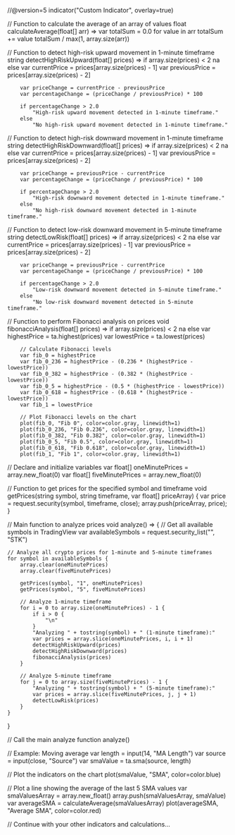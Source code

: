 //@version=5
indicator("Custom Indicator", overlay=true)

// Function to calculate the average of an array of values
float calculateAverage(float[] arr) =>
    var totalSum = 0.0
    for value in arr
        totalSum += value
    totalSum / max(1, array.size(arr))

// Function to detect high-risk upward movement in 1-minute timeframe
string detectHighRiskUpward(float[] prices) =>
    if array.size(prices) < 2
        na
    else
        var currentPrice = prices[array.size(prices) - 1]
        var previousPrice = prices[array.size(prices) - 2]

        var priceChange = currentPrice - previousPrice
        var percentageChange = (priceChange / previousPrice) * 100

        if percentageChange > 2.0
            "High-risk upward movement detected in 1-minute timeframe."
        else
            "No high-risk upward movement detected in 1-minute timeframe."

// Function to detect high-risk downward movement in 1-minute timeframe
string detectHighRiskDownward(float[] prices) =>
    if array.size(prices) < 2
        na
    else
        var currentPrice = prices[array.size(prices) - 1]
        var previousPrice = prices[array.size(prices) - 2]

        var priceChange = previousPrice - currentPrice
        var percentageChange = (priceChange / previousPrice) * 100

        if percentageChange > 2.0
            "High-risk downward movement detected in 1-minute timeframe."
        else
            "No high-risk downward movement detected in 1-minute timeframe."

// Function to detect low-risk downward movement in 5-minute timeframe
string detectLowRisk(float[] prices) =>
    if array.size(prices) < 2
        na
    else
        var currentPrice = prices[array.size(prices) - 1]
        var previousPrice = prices[array.size(prices) - 2]

        var priceChange = previousPrice - currentPrice
        var percentageChange = (priceChange / previousPrice) * 100

        if percentageChange > 2.0
            "Low-risk downward movement detected in 5-minute timeframe."
        else
            "No low-risk downward movement detected in 5-minute timeframe."

// Function to perform Fibonacci analysis on prices
void fibonacciAnalysis(float[] prices) =>
    if array.size(prices) < 2
        na
    else
        var highestPrice = ta.highest(prices)
        var lowestPrice = ta.lowest(prices)

        // Calculate Fibonacci levels
        var fib_0 = highestPrice
        var fib_0_236 = highestPrice - (0.236 * (highestPrice - lowestPrice))
        var fib_0_382 = highestPrice - (0.382 * (highestPrice - lowestPrice))
        var fib_0_5 = highestPrice - (0.5 * (highestPrice - lowestPrice))
        var fib_0_618 = highestPrice - (0.618 * (highestPrice - lowestPrice))
        var fib_1 = lowestPrice

        // Plot Fibonacci levels on the chart
        plot(fib_0, "Fib 0", color=color.gray, linewidth=1)
        plot(fib_0_236, "Fib 0.236", color=color.gray, linewidth=1)
        plot(fib_0_382, "Fib 0.382", color=color.gray, linewidth=1)
        plot(fib_0_5, "Fib 0.5", color=color.gray, linewidth=1)
        plot(fib_0_618, "Fib 0.618", color=color.gray, linewidth=1)
        plot(fib_1, "Fib 1", color=color.gray, linewidth=1)

// Declare and initialize variables
var float[] oneMinutePrices = array.new_float(0)
var float[] fiveMinutePrices = array.new_float(0)

// Function to get prices for the specified symbol and timeframe
void getPrices(string symbol, string timeframe, var float[] priceArray) {
    var price = request.security(symbol, timeframe, close);
    array.push(priceArray, price);
}

// Main function to analyze prices
void analyze() => {
    // Get all available symbols in TradingView
    var availableSymbols = request.security_list("", "STK")

    // Analyze all crypto prices for 1-minute and 5-minute timeframes
    for symbol in availableSymbols {
        array.clear(oneMinutePrices)
        array.clear(fiveMinutePrices)

        getPrices(symbol, "1", oneMinutePrices)
        getPrices(symbol, "5", fiveMinutePrices)

        // Analyze 1-minute timeframe
        for i = 0 to array.size(oneMinutePrices) - 1 {
            if i > 0 {
                "\n"
            }
            "Analyzing " + tostring(symbol) + " (1-minute timeframe):"
            var prices = array.slice(oneMinutePrices, i, i + 1)
            detectHighRiskUpward(prices)
            detectHighRiskDownward(prices)
            fibonacciAnalysis(prices)
        }

        // Analyze 5-minute timeframe
        for j = 0 to array.size(fiveMinutePrices) - 1 {
            "Analyzing " + tostring(symbol) + " (5-minute timeframe):"
            var prices = array.slice(fiveMinutePrices, j, j + 1)
            detectLowRisk(prices)
        }
    }
}

// Call the main analyze function
analyze()

// Example: Moving average
var length = input(14, "MA Length")
var source = input(close, "Source")
var smaValue = ta.sma(source, length)

// Plot the indicators on the chart
plot(smaValue, "SMA", color=color.blue)

// Plot a line showing the average of the last 5 SMA values
var smaValuesArray = array.new_float()
array.push(smaValuesArray, smaValue)
var averageSMA = calculateAverage(smaValuesArray)
plot(averageSMA, "Average SMA", color=color.red)

// Continue with your other indicators and calculations...
